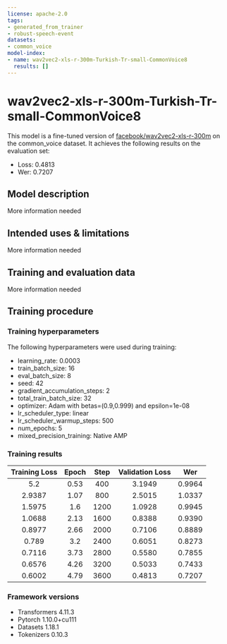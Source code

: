 ```yaml
---
license: apache-2.0
tags:
- generated_from_trainer
- robust-speech-event
datasets:
- common_voice
model-index:
- name: wav2vec2-xls-r-300m-Turkish-Tr-small-CommonVoice8
  results: []
---
```


<!-- This model card has been generated automatically according to the information the Trainer had access to. You
should probably proofread and complete it, then remove this comment. -->

# wav2vec2-xls-r-300m-Turkish-Tr-small-CommonVoice8

This model is a fine-tuned version of [facebook/wav2vec2-xls-r-300m](https://huggingface.co/facebook/wav2vec2-xls-r-300m) on the common_voice dataset.
It achieves the following results on the evaluation set:
- Loss: 0.4813
- Wer: 0.7207

## Model description

More information needed

## Intended uses & limitations

More information needed

## Training and evaluation data

More information needed

## Training procedure

### Training hyperparameters

The following hyperparameters were used during training:
- learning_rate: 0.0003
- train_batch_size: 16
- eval_batch_size: 8
- seed: 42
- gradient_accumulation_steps: 2
- total_train_batch_size: 32
- optimizer: Adam with betas=(0.9,0.999) and epsilon=1e-08
- lr_scheduler_type: linear
- lr_scheduler_warmup_steps: 500
- num_epochs: 5
- mixed_precision_training: Native AMP

### Training results

| Training Loss | Epoch | Step | Validation Loss | Wer    |
|:-------------:|:-----:|:----:|:---------------:|:------:|
| 5.2           | 0.53  | 400  | 3.1949          | 0.9964 |
| 2.9387        | 1.07  | 800  | 2.5015          | 1.0337 |
| 1.5975        | 1.6   | 1200 | 1.0928          | 0.9945 |
| 1.0688        | 2.13  | 1600 | 0.8388          | 0.9390 |
| 0.8977        | 2.66  | 2000 | 0.7106          | 0.8889 |
| 0.789         | 3.2   | 2400 | 0.6051          | 0.8273 |
| 0.7116        | 3.73  | 2800 | 0.5580          | 0.7855 |
| 0.6576        | 4.26  | 3200 | 0.5033          | 0.7433 |
| 0.6002        | 4.79  | 3600 | 0.4813          | 0.7207 |


### Framework versions

- Transformers 4.11.3
- Pytorch 1.10.0+cu111
- Datasets 1.18.1
- Tokenizers 0.10.3
